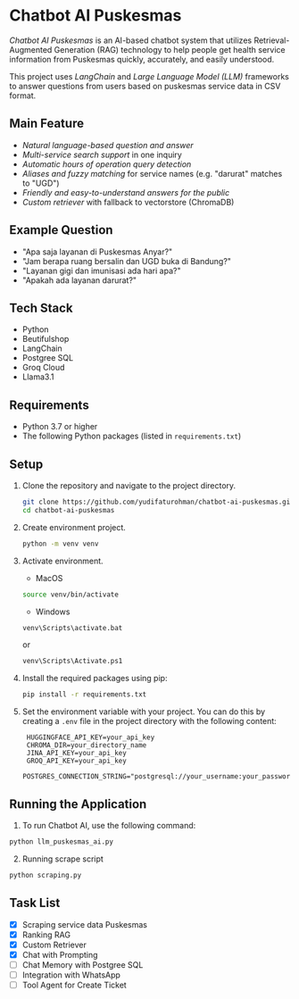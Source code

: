 # Chatbot AI Puskesmas

*Chatbot AI Puskesmas* is an AI-based chatbot system that utilizes Retrieval-Augmented Generation (RAG) technology to help people get health service information from Puskesmas quickly, accurately, and easily understood.

This project uses *LangChain* and *Large Language Model (LLM)* frameworks to answer questions from users based on puskesmas service data in CSV format.

## Main Feature

- *Natural language-based question and answer*
- *Multi-service search support* in one inquiry
- *Automatic hours of operation query detection*
- *Aliases and fuzzy matching* for service names (e.g. "darurat" matches to "UGD")
- *Friendly and easy-to-understand answers for the public*
- *Custom retriever* with fallback to vectorstore (ChromaDB)

## Example Question

- "Apa saja layanan di Puskesmas Anyar?"
- "Jam berapa ruang bersalin dan UGD buka di Bandung?"
- "Layanan gigi dan imunisasi ada hari apa?"
- "Apakah ada layanan darurat?"


## Tech Stack

- Python
- Beutifulshop
- LangChain
- Postgree SQL
- Groq Cloud
- Llama3.1

## Requirements

- Python 3.7 or higher
- The following Python packages (listed in `requirements.txt`)

## Setup

1. Clone the repository and navigate to the project directory.
   ```sh
   git clone https://github.com/yudifaturohman/chatbot-ai-puskesmas.git
   cd chatbot-ai-puskesmas
   ```
2. Create environment project.
   ```sh
   python -m venv venv
   ```
3. Activate environment.
   - MacOS
   ```sh
   source venv/bin/activate
   ```
   - Windows
   ```sh
   venv\Scripts\activate.bat
   ```
   or
   
   ```sh
   venv\Scripts\Activate.ps1
   ```
4. Install the required packages using pip:
   ```sh
   pip install -r requirements.txt
   ```
5. Set the environment variable with your project. You can do this by creating a `.env` file in the project directory with the following content:
   ```
    HUGGINGFACE_API_KEY=your_api_key
    CHROMA_DIR=your_directory_name
    JINA_API_KEY=your_api_key
    GROQ_API_KEY=your_api_key
    POSTGRES_CONNECTION_STRING="postgresql://your_username:your_password@localhost/your_database_name"
   ```

## Running the Application

1. To run Chatbot AI, use the following command:

```sh
python llm_puskesmas_ai.py
```

2. Running scrape script

```sh
python scraping.py
```


## Task List
- [x] Scraping service data Puskesmas
- [x] Ranking RAG
- [x] Custom Retriever
- [x] Chat with Prompting
- [ ] Chat Memory with Postgree SQL
- [ ] Integration with WhatsApp
- [ ] Tool Agent for Create Ticket
